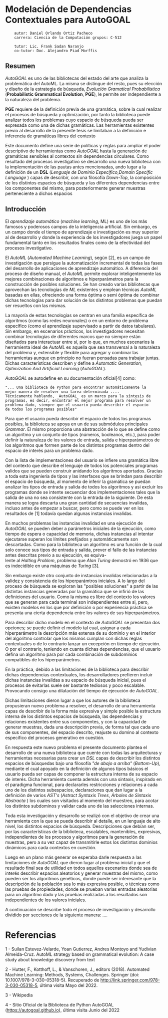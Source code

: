 # Modelación de Dependencias Contextuales para AutoGOAL

        autor: Daniel Orlando Ortiz Pacheco
        carrera: Ciencia de la Computación grupos: C-512

        tutor: Lic. Frank Sadan Naranjo
        co-tutor: Doc. Alejandro Piad Morffis

## Resumen

_AutoGOAL_ es uno de las bibliotecas del estado del arte que analiza la
problemática del AutoML. La misma se distingue del resto, pues su elección
y diseño de la estrategia de búsqueda, _Evolución Gramatical Probabilística_
(**Probabilistic Grammatical Evolution**, **PGE**), le permite ser
independiente a la naturaleza del problema.

**PGE** requiere de la definición previa de una gramática, sobre la cual
realizar el procesos de búsqueda y optimización, por tanto la biblioteca
puede analizar todos los problemas cuyo espacio de búsqueda pueda ser
expresada como una de dichas gramáticas. Las herramientas existentes previo
al desarrollo de la presente tesis se limitaban a la definición e
inferencia de gramáticas libres del contexto

Este documento define una serie de políticas y reglas para ampliar el poder
descriptivo de herramientas como _AutoGOAL_ hasta la generación de gramáticas
sensibles al contextos sin dependencias circulares. Como resultado del
procesos investigativo se desarrollo una nueva biblioteca con la implementación
de las pautas antes mencionadas, ando lugar a la definición de un **DSL**
(_Lenguaje de Dominio Específico_,_Domain Specific Language_ ) capas de
describir, con una filosofía _Down-Top_, la composición de los distintos
espacios de búsqueda y las diferentes dependencias entre los componentes
del mismo, para posteriormente generar muestras perteneciente a dichos espacios

## Introducción

El _aprendizaje automático_ (_machine learning_, ML) es uno de los más famosos
y poderosos campos de la inteligencia artificial. Sin embargo, es un campo
donde el tiempo de aprendizaje e investigación es muy superior al de desarrollo
y donde la experiencia de los investigadores juega un papel fundamental tanto
en los resultados finales como de la efectividad del procesos investigativo.

El _AutoML_ (_Automated Machine Learning_), según [2], es un campo de investigación
que persigue la automatización incremental de todas las fases del desarrollo
de aplicaciones de aprendizaje automático. A diferencia del proceso de diseño
manual, el _AutoML_ permite explorar inteligentemente las mejores combinaciones
de algoritmos e hiperparámetros para la construcción de posibles soluciones.
Se han creado varias bibliotecas que aprovechan las tecnologías de _ML_
existentes y emplean técnicas _AutoML_ basadas en ellas, ofreciendo una
forma óptima o semi óptima de combinar dichas tecnologías para dar solución de
los distintos problemas que puedan ser resueltos con las mismas.

La mayoría de estas tecnologías se centran en una familia específica de
algoritmos (como las redes neuronales) o en un entorno de problema específico
(como el aprendizaje supervisado a partir de datos tabulares). Sin embargo,
en escenarios prácticos, los investigadores necesitan combinar tecnologías de
diferentes marcos que no siempre están diseñados para interactuar entre sí,
por lo que, en muchos escenarios la herramienta ideal de _AutoML_ es aquella
que sea transversal a la naturaleza del problema y, extensible y flexible para
agregar y combinar las herramientas aunque en principio no fueran pensadas para
trabajar juntas. Dichas características describen y define a
_Automatic Generation, Optimization And Artificial Learning_ (_AutoGOAL_).

_AutoGOAL_ se autodefine en su documentación oficial[4] como:

    "... Una biblioteca de Python para encontrar automáticamente la
    mejor manera de resolver una tarea determinada ....
    Técnicamente hablando, _AutoGOAL_ es un marco para la síntesis de
    programas, es decir, encontrar el mejor programa para resolver un
    problema dado, siempre que el usuario pueda describir el espacio
    de todos los programas posibles"

Para que el usuario pueda describir el espacio de todos los programas posibles,
la biblioteca se apoya en un de sus submódulos principales _Grammar_. El mismo
proporciona una abstracción de lo que se define como un algoritmo y un conjunto
de tipos (números, booleanos, etc.), para poder definir la naturaleza de los
valores de entrada, salida e hiperparámetros de los algoritmos que formen parte
de los distintos programas dentro del espacio de interés para un problema dado.

Con la lista de implementaciones del usuario se infiere una gramática libre
del contexto que describe el lenguaje de todos los potenciales programas validos
que se pueden construir anidando los algoritmos aportados. Gracias a toda esta
ingeniería de tipos y las interfaces que se brindan para describir el espacio
de búsqueda, al momento de inferir la gramática se puedan analizar
los tipos de entrada y salida de todos los algoritmos y asi excluir
los programas donde se intente secuenciar dos implementaciones tales que
la salida de una no sea consistente con la entrada de la siguiente. De esta
manera se logra descarta una gran cantidad de secuencias invalidas, incluso
antes de empezar a buscar, pero como se puede ver en los resultados de [1]
todavía quedan algunas instancias invalidas.

En muchos problemas las instancias invalidad en una ejecución de _AutoGOAL_
se pueden deber a parámetros iniciales de la ejecución, como tiempo de espera o
capacidad de memoria, dichas instancias al intentar ejecutarse superan los límites
prefijados y automáticamente son descartadas. Como para la biblioteca un algoritmo
es una función de la cual solo conoce sus tipos de entrada y salida, prever el
fallo de las instancias antes descritas previo a su ejecución, es equiva- \
lente al _Halting Problem_, problema que _Alan Turing_ demostró en 1936 que es
indecidible en una máquinas de _Turing_ [3].

Sin embargo existe otro conjunto de instancias invalidas relacionadas a la validez y
consistencia de los hiperparámtros iniciales. A lo largo del proceso de búsqueda
se exploran las "posibles soluciones" a partir de las distintas instancias generadas
por la gramática que se infirió de las definiciones del usuario. Como la misma
es libre del contexto los valores que se generan para cada terminal son
independientes entre si, pero, existen modelos en los que por definición o por
experiencia práctica se presenta una cierta dependencia entre los valores de sus
hiperparámetros.

Para describir dicho modelo en el contexto de _AutoGOAL_ se presentan dos opciones;
se puede definir el modelo tal cual, asignar a cada hiperparámetro la descripción
más extensa de su dominio y en el interior del algoritmo controlar que los mismos
cumplan con dichas reglas contextuales o de lo contrario lanzar un excepción en
tiempo de ejecución. O por el contrario, teniendo en cuanta dichas dependencias,
que el usuario defina un algoritmo para por cada combinación de subdominios compatibles
de los hiperparámetros.

En la práctica, debido a las limitaciones de la biblioteca para describir dichas
dependencias contextuales, los desarrolladores prefieren incluir dichas instancias
invalidas a su espacio de búsqueda inicial, pues el procesos de evitarlas suele
ser bastante tediosos y poco escalable. Provocando consigo una dilatación del
tiempo de ejecución de _AutoGOAL_.

Dichas limitaciones dieron lugar a que los autores de la biblioteca propusieran
nuevo problema a resolver, el desarrollo de una herramienta capas de describir de
la forma más expresiva y simple posible la estructura interna de los
distintos espacios de búsqueda, las dependencias y relaciones existentes entre sus
componentes, y con la capacidad de generar muestras, dada una descripción
previa, de forma tal que cada uno de sus componentes, del espacio descrito,
reajuste su domino al contexto específico del procesos generativo en cuestión.

En respuesta este nuevo problema el presente documento plantea el desarrollo de una
nueva biblioteca que cuente con todas las arquitecturas y herramientas necesarias para
crear un _DSL_ capas de describir los distintos espacios de búsquedas bajo una
filosofía _"de abajo a arriba"_ (_Bottom-Up_), mediante el cual apoyado en la definición
de algunos tipos básicos el usuario pueda ser capas de componer la estructura interna de
su espacio de interés. Dicha herramienta cuenta además con una sintaxis, inspirado en el
paradigma funcional, para declararles restricciones y relaciones a cada uno de los
distintos subespacios, declaraciones que dan lugar a la definición de varios _AST's_
(_Astract Syntaxis Trees_, _Árboles de Sintaxis Abstracta_ ) los cuales son
visitados al momento del muestreo, para acotar los distintos subdominos y validar cada
uno de las selecciones internas.

Toda esta investigación y desarrollo se realizó con el objetivo de crear una
herramienta con la que se pueda describir al detalle, en un lenguaje de alto nivel,
los distintos espacios de búsqueda. Descripciones que debían ser,
por las características de la biblioteca, escalables, mantenibles, expresivas,
independientes de los procesos y algoritmos para la generación de muestras, pero a
su vez capaz de transmitirle estos los distintos dominios dinámicos para
cada contextos en cuestión.

Luego en un plano más generar se esperaba darle respuesta a las limitaciones
de _AutoGOAL_ que dieron lugar al problema inicial y que el resultado final sea
de utilidad en todos aquellos escenarios donde sea de interés describir espacios
aleatorios y generar muestras del mismo, como pueden ser los algoritmos genéticos,
donde puede ser interesante que la descripción de la población sea lo más expresiva
posible, o técnicas como las pruebas de propiedades, donde se prueban varias entradas
aleatorias para un algoritmo dado y las pruebas realizadas a los resultados son
independientes de los valores iniciales.

A continuación se describe todo el proceso de investigación y desarrollo dividido
por secciones de la siguiente manera: ....

# Referencias

1 - Suilan Estevez-Velarde, Yoan Gutierrez, Andres Montoyo and Yudivian Almeida-Cruz. AutoML strategy based on grammatical evolution: A case study about knowledge discovery from text

2 - Hutter, F., Kotthoff, L., & Vanschoren, J., editors (2018). Automated Machine Learning: Methods, Systems, Challenges. Springer (doi: 10.1007/978-3-030-05318-5). Recuperado de http://link.springer.com/978-3-030-05318-5, última visita Mayo del 2022.

3 - Wikipedia

4 - Sitio Oficial de la Biblioteca de Python AutoGOAL (https://autogoal.github.io), última visita Junio del 2022
